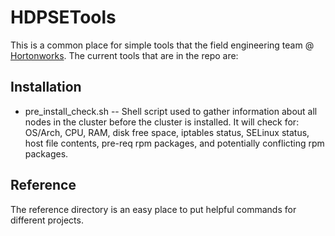 HDPSETools
==========

This is a common place for simple tools that the field engineering team @ [Hortonworks](http://hortonworks.com).  The current tools that are in the repo are:

## Installation

 - pre\_install\_check.sh -- Shell script used to gather information about all nodes in the cluster before the cluster is installed.  It will check for: OS/Arch, CPU, RAM, disk free space, iptables status, SELinux status, host file contents, pre-req rpm packages, and potentially conflicting rpm packages.

## Reference

The reference directory is an easy place to put helpful commands for different projects.